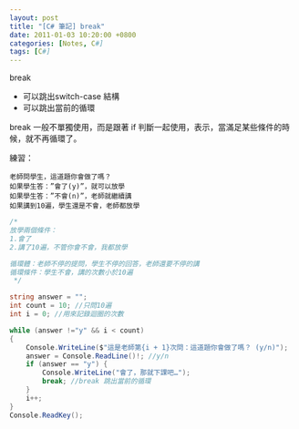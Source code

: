 ```yaml
---
layout: post
title: "[C# 筆記] break"
date: 2011-01-03 10:20:00 +0800
categories: [Notes, C#]
tags: [C#]
---
```

break
- 可以跳出switch-case 結構
- 可以跳出當前的循環

break 一般不單獨使用，而是跟著 if 判斷一起使用，表示，當滿足某些條件的時候，就不再循環了。

練習：
```text
老師問學生，這道題你會做了嗎？
如果學生答：”會了(y)”，就可以放學
如果學生答：”不會(n)”，老師就繼續講
如果講到10遍，學生還是不會，老師都放學
```
```c#
/*
放學兩個條件：
1.會了
2.講了10遍，不管你會不會，我都放學

循環體：老師不停的提問，學生不停的回答，老師還要不停的講
循環條件：學生不會，講的次數小於10遍
 */

string answer = "";
int count = 10; //只問10遍
int i = 0; //用來記錄迴圈的次數

while (answer !="y" && i < count)
{
    Console.WriteLine($"這是老師第{i + 1}次問：這道題你會做了嗎？ (y/n)");
    answer = Console.ReadLine()!; //y/n
    if (answer == "y") {
        Console.WriteLine("會了，那就下課吧…");
        break; //break 跳出當前的循環
    }
    i++;
}
Console.ReadKey();
```


